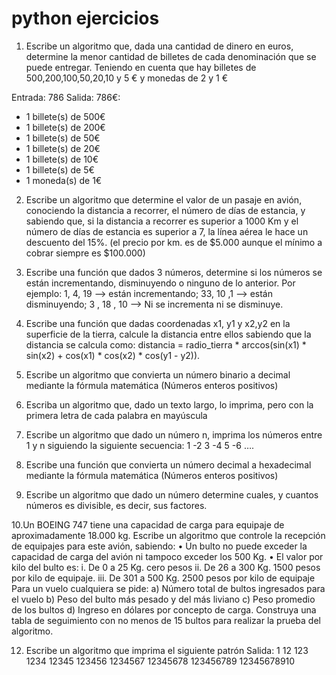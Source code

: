 # python ejercicios

1. Escribe un algoritmo que, dada una cantidad de dinero en euros, determine la
menor cantidad de billetes de cada denominación que se puede entregar.
Teniendo en cuenta que hay billetes de 500,200,100,50,20,10 y 5 € y monedas
de 2 y 1 €

Entrada: 786
Salida:
786€:
- 1 billete(s) de 500€
- 1 billete(s) de 200€
- 1 billete(s) de 50€
- 1 billete(s) de 20€
- 1 billete(s) de 10€
- 1 billete(s) de 5€
- 1 moneda(s) de 1€

2. Escribe un algoritmo que determine el valor de un pasaje en avión, conociendo
la distancia a recorrer, el número de días de estancia, y sabiendo que, si la
distancia a recorrer es superior a 1000 Km y el número de días de estancia es
superior a 7, la línea aérea le hace un descuento del 15%. (el precio por km. es
de $5.000 aunque el mínimo a cobrar siempre es $100.000)

3. Escribe una función que dados 3 números, determine si los números se están
incrementando, disminuyendo o ninguno de lo anterior.
Por ejemplo: 1, 4, 19 --> están incrementando; 33, 10 ,1 --> están disminuyendo;
3 , 18 , 10 --> Ni se incrementa ni se disminuye.

4. Escribe una función que dadas coordenadas x1, y1 y x2,y2 en la superficie de la
tierra, calcule la distancia entre ellos sabiendo que la distancia se calcula
como:
distancia = radio_tierra * arccos(sin(x1) * sin(x2) + cos(x1) * cos(x2) * cos(y1 -
y2)).

5. Escribe un algoritmo que convierta un número binario a decimal mediante la
fórmula matemática (Números enteros positivos)

6. Escriba un algoritmo que, dado un texto largo, lo imprima, pero con la primera
letra de cada palabra en mayúscula

7. Escribe un algoritmo que dado un número n, imprima los números entre 1 y n
siguiendo la siguiente secuencia: 1 -2 3 -4 5 -6 ….

8. Escribe una función que convierta un número decimal a hexadecimal mediante
la fórmula matemática (Números enteros positivos)

9. Escribe un algoritmo que dado un número determine cuales, y cuantos
números es divisible, es decir, sus factores.

10.Un BOEING 747 tiene una capacidad de carga para equipaje de
aproximadamente 18.000 kg. Escribe un algoritmo que controle la recepción de
equipajes para este avión, sabiendo:
  • Un bulto no puede exceder la capacidad de carga del avión ni tampoco
  exceder los 500 Kg.
  • El valor por kilo del bulto es:
  i. De 0 a 25 Kg. cero pesos
  ii. De 26 a 300 Kg. 1500 pesos por kilo de equipaje.
  iii. De 301 a 500 Kg. 2500 pesos por kilo de equipaje
  Para un vuelo cualquiera se pide:
  a) Número total de bultos ingresados para el vuelo
  b) Peso del bulto más pesado y del más liviano
  c) Peso promedio de los bultos
  d) Ingreso en dólares por concepto de carga.
  Construya una tabla de seguimiento con no menos de 15 bultos para realizar la
  prueba del algoritmo.
  
12. Escribe un algoritmo que imprima el siguiente patrón
  Salida:
  1
  12
  123
  1234
  12345
  123456
  1234567
  12345678
  123456789
  12345678910
